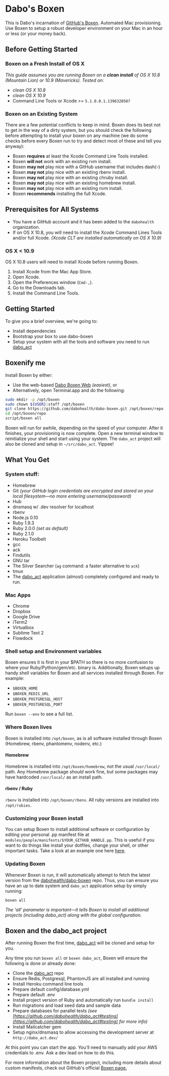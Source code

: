 # Dabo's Boxen

This is Dabo's incarnation of [GitHub's Boxen](https://boxen.github.com).
Automated Mac provisioning. Use Boxen to setup a robust developer
environment on your Mac in an hour or less (or your money back).

## Before Getting Started
### Boxen on a Fresh Install of OS X

*This guide assumes you are running Boxen on a __clean install__ of
OS X 10.8 (Mountain Lion) or 10.9 (Mavericks). Tested on:*
- *clean OS X 10.8*
- *clean OS X 10.9*
- Command Line Tools or Xcode >= `5.1.0.0.1.1396320587`

### Boxen on an Existing System
There are a few potential conflicts to keep in mind.
Boxen does its best not to get in the way of a dirty system,
but you should check  the following before attempting to install your
boxen on any machine (we do some checks before every Boxen run to try
and detect most of these and tell you anyway):

* Boxen __requires__ at least the Xcode Command Line Tools installed.
* Boxen __will not__ work with an existing rvm install.
* Boxen __may not__ play nice with a GitHub username that includes dash(-)
* Boxen __may not__ play nice with an existing rbenv install.
* Boxen __may not__ play nice with an existing chruby install.
* Boxen __may not__ play nice with an existing homebrew install.
* Boxen __may not__ play nice with an existing nvm install.
* Boxen __recommends__ installing the full Xcode.

## Prerequisites for All Systems

- You have a GitHub account and it has been added to the `dabohealth` organization.
- If on OS X 10.8, you will need to install the Xcode Command Lines Tools and/or full Xcode.
*(Xcode CLT are installed automatically on OS X 10.9)*

### OS X < 10.9
OS X 10.8 users will need to install Xcode before running Boxen.

1. Install Xcode from the Mac App Store.
1. Open Xcode.
1. Open the Preferences window (`Cmd-,`).
1. Go to the Downloads tab.
1. Install the Command Line Tools.

## Getting Started

To give you a brief overview, we're going to:

* Install dependencies
* Bootstrap your box to use dabo-boxen
* Setup your system with all the tools and software you need to run [dabo_act](https://github.com/dabohealth/dabo_act)

## Boxenify me

Install Boxen by either:

* Use the web-based [Dabo Boxen Web](https://dabo-boxen-web.herokuapp.com) *(easiest)*, or
* Alternatively, open Terminal.app and do the following:

```bash
sudo mkdir -p /opt/boxen
sudo chown ${USER}:staff /opt/boxen
git clone https://github.com/dabohealth/dabo-boxen.git /opt/boxen/repo
cd /opt/boxen/repo
script/boxen all
```

Boxen will run for awhile, depending on the speed of your computer. After it
finishes, your provisioning is now complete. Open a new terminal window to
reinitialize your shell and start using your system. The `dabo_act` project will
also be cloned and setup in `~/src/dabo_act`. Yippee!

## What You Get

### System stuff:
* Homebrew
* Git *(your GitHub login credentials are encrypted and stored on your local filesystem—no more entering username/password)*
* Hub
* dnsmasq w/ .dev resolver for localhost
* rbenv
* Node.js 0.10
* Ruby 1.9.3
* Ruby 2.0.0 *(set as default)*
* Ruby 2.1.0
* Heroku Toolbelt
* gcc
* ack
* Findutils
* GNU tar
* The Silver Searcher (`ag` command: a faster alternative to `ack`)
* tmux
* The [dabo_act](https://github.com/dabohealth/dabo_act) application (almost) completely configured and ready to run.

### Mac Apps
* Chrome
* Dropbox
* Google Drive
* iTerm2
* Virtualbox
* Sublime Text 2
* Flowdock

### Shell setup and Environment variables
Boxen ensures it is first in your $PATH so there is no more confusion to where
your Ruby/Python/gem/etc. binary is. Additionally, Boxen setups up handy
shell variables for Boxen and all services installed through Boxen. For example:
* `$BOXEN_HOME`
* `$BOXEN_REDIS_URL`
* `$BOXEN_POSTGRESQL_HOST`
* `$BOXEN_POSTGRESQL_PORT`

Run `boxen --env` to see a full list.

### Where Boxen lives
Boxen is installed into `/opt/boxen`, as is all software installed
through Boxen (Homebrew, rbenv, phantomenv, nodenv, etc.)
#### Homebrew
Homebrew is installed into `/opt/boxen/homebrew`, not the
usual `/usr/local/` path. Any Homebrew package *should*
 work fine, but some packages may have hardcoded `/usr/local/` as an install path.
#### rbenv / Ruby
`rbenv` is installed into `/opt/boxen/rbenv`. All ruby
versions are installed into `/opt/rubies`.

### Customizing your Boxen install
You can setup Boxen to install additional software or
configuration by editing your personal .pp manifest file
at `modules/people/manifests/$YOUR_GITHUB_HANDLE.pp`.
This is useful if you want to do things like install your dotfiles,
change your shell, or other important tasks.  Take a look at an
example one here [here](https://github.com/boxen/our-boxen/blob/master/modules/people/README.md).

### Updating Boxen
Whenever Boxen is run, it will automatically attempt to fetch
the latest version from the [dabohealth/dabo-boxen](https://github.com/dabohealth/dabo-boxen) repo.
Thus, you can ensure you have an up to date system and `dabo_act` application setup by simply running:
```
boxen all
```

*The 'all' parameter is important—it tells Boxen to install all additional projects (including dabo_act) along with the global configuration.*

## Boxen and the dabo_act project

After running Boxen the first time, [dabo_act](https://github.com/dabohealth/dabo_act) will be cloned and setup for you.

Any time you run `boxen all` or `boxen dabo_act`, Boxen will ensure the following is done or already done:

* Clone the  [dabo_act](https://github.com/dabohealth/dabo_act)  repo
* Ensure Redis, Postgresql, PhantomJS are all installed and running
* Install Heroku command line tools
* Prepare default config/database.yml
* Prepare default .env
* Install project version of Ruby and automatically run `bundle install`
* Run migrations and load seed data and sample data
* Prepare databases for parallel tests *(see [https://github.com/dabohealth/dabo_act#testing](https://github.com/dabohealth/dabo_act#testing) for more info)*
* Install Mailcatcher gem
* Setup nginx/dnsmasq to allow accessing the development server at `http://dabo_act.dev/`

At this point you can start the app. You'll need to manually add your AWS credentials to .env. Ask a dev lead on how to do this.

For more information about the Boxen project, including more details about custom manifests, check out GitHub's official [Boxen page.](https://github.com/boxen/our-boxen)

